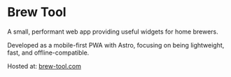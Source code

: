 # Brew Tool

A small, performant web app providing useful widgets for home brewers.

Developed as a mobile-first PWA with Astro, focusing on being lightweight, fast, and offline-compatible.

Hosted at: [brew-tool.com](https://brew-tool.com/)
